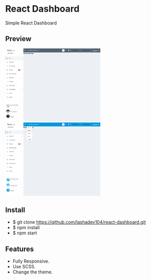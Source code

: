 # React Dashboard

Simple React Dashboard

## Preview
<img src="1.png" width="300">
<img src="2.png" width="300">

## Install

- $ git clone https://github.com/lashadev104/react-dashboard.git
- $ npm install
- $ npm start

## Features

- Fully Responsive.
- Use SCSS.
- Change the theme.

